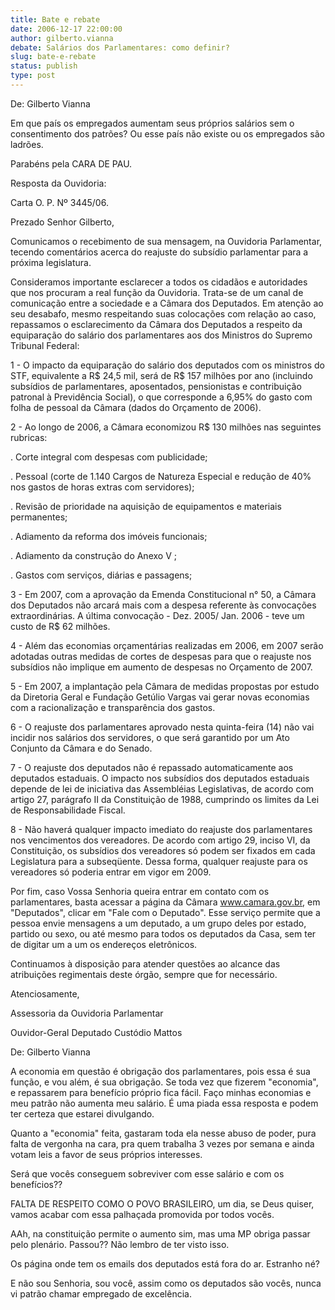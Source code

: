 ```yaml
---
title: Bate e rebate
date: 2006-12-17 22:00:00
author: gilberto.vianna
debate: Salários dos Parlamentares: como definir?
slug: bate-e-rebate
status: publish 
type: post
---
```


De: Gilberto Vianna  

Em que país os empregados aumentam seus próprios salários sem o consentimento dos patrões? Ou esse país não existe ou os empregados são ladrões.  

Parabéns pela CARA DE PAU.  

Resposta da Ouvidoria:  

Carta O. P. Nº 3445/06.  

  

  

Prezado Senhor Gilberto,  

  

  

Comunicamos o recebimento de sua mensagem, na Ouvidoria Parlamentar, tecendo comentários acerca do reajuste do subsídio parlamentar para a próxima legislatura.   

Consideramos importante esclarecer a todos os cidadãos e autoridades que nos procuram a real função da Ouvidoria. Trata-se de um canal de comunicação entre a sociedade e a Câmara dos Deputados. Em atenção ao seu desabafo, mesmo respeitando suas colocações com relação ao caso, repassamos o esclarecimento da Câmara dos Deputados a respeito da equiparação do salário dos parlamentares aos dos Ministros do Supremo Tribunal Federal:  

1 - O impacto da equiparação do salário dos deputados com os ministros do STF, equivalente a R$ 24,5 mil, será de R$ 157 milhões por ano (incluindo subsídios de parlamentares, aposentados, pensionistas e contribuição patronal à Previdência Social), o que corresponde a 6,95% do gasto com folha de pessoal da Câmara (dados do Orçamento de 2006).   

2 - Ao longo de 2006, a Câmara economizou R$ 130 milhões nas seguintes rubricas:   

. Corte integral com despesas com publicidade;   

. Pessoal (corte de 1.140 Cargos de Natureza Especial e redução de 40% nos gastos de horas extras com servidores);   

. Revisão de prioridade na aquisição de equipamentos e materiais permanentes;   

. Adiamento da reforma dos imóveis funcionais;  

. Adiamento da construção do Anexo V ;  

. Gastos com serviços, diárias e passagens;  

3 - Em 2007, com a aprovação da Emenda Constitucional n° 50, a Câmara dos Deputados não arcará mais com a despesa referente às convocações extraordinárias. A última convocação - Dez. 2005/ Jan. 2006 - teve um custo de R$ 62 milhões.   

4 - Além das economias orçamentárias realizadas em 2006, em 2007 serão adotadas outras medidas de cortes de despesas para que o reajuste nos subsídios não implique em aumento de despesas no Orçamento de 2007.   

5 - Em 2007, a implantação pela Câmara de medidas propostas por estudo da Diretoria Geral e Fundação Getúlio Vargas vai gerar novas economias com a racionalização e transparência dos gastos.   

6 - O reajuste dos parlamentares aprovado nesta quinta-feira (14) não vai incidir nos salários dos servidores, o que será garantido por um Ato Conjunto da Câmara e do Senado.   

7 - O reajuste dos deputados não é repassado automaticamente aos deputados estaduais. O impacto nos subsídios dos deputados estaduais depende de lei de iniciativa das Assembléias Legislativas, de acordo com artigo 27, parágrafo II da Constituição de 1988, cumprindo os limites da Lei de Responsabilidade Fiscal.  

8 - Não haverá qualquer impacto imediato do reajuste dos parlamentares nos vencimentos dos vereadores. De acordo com artigo 29, inciso VI, da Constituição, os subsídios dos vereadores só podem ser fixados em cada Legislatura para a subseqüente. Dessa forma, qualquer reajuste para os vereadores só poderia entrar em vigor em 2009.   

  

  

Por fim, caso Vossa Senhoria queira entrar em contato com os parlamentares, basta acessar a página da Câmara www.camara.gov.br, em "Deputados", clicar em "Fale com o Deputado". Esse serviço permite que a pessoa envie mensagens a um deputado, a um grupo deles por estado, partido ou sexo, ou até mesmo para todos os deputados da Casa, sem ter de digitar um a um os endereços eletrônicos.  

Continuamos à disposição para atender questões ao alcance das atribuições regimentais deste órgão, sempre que for necessário.  

Atenciosamente,  

  

  

Assessoria da Ouvidoria Parlamentar  

 Ouvidor-Geral Deputado Custódio Mattos  

De: Gilberto Vianna  

A economia em questão é obrigação dos parlamentares, pois essa é sua função, e vou além, é sua obrigação. Se toda vez que fizerem "economia", e repassarem para benefício próprio fica fácil. Faço minhas economias e meu patrão não aumenta meu salário. É uma piada essa resposta e podem ter certeza que estarei divulgando.   

Quanto a "economia" feita, gastaram toda ela nesse abuso de poder, pura falta de vergonha na cara, pra quem trabalha 3 vezes por semana e ainda votam leis a favor de seus próprios interesses.   

  

Será que vocês conseguem sobreviver com esse salário e com os benefícios??   

  

FALTA DE RESPEITO COMO O POVO BRASILEIRO, um dia, se Deus quiser, vamos acabar com essa palhaçada promovida por todos vocês.  

  

AAh, na constituição permite o aumento sim, mas uma MP obriga passar pelo plenário. Passou?? Não lembro de ter visto isso.  

  

Os página onde tem os emails dos deputados está fora do ar. Estranho né?  

  

E não sou Senhoria, sou você, assim como os deputados são vocês, nunca vi patrão chamar empregado de excelência.   

